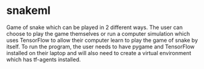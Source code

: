 # snakeml
Game of snake which can be played in 2 different ways. The user can choose
to play the game themselves or run a computer simulation which uses TensorFlow
to allow their computer learn to play the game of snake by itself. To run the
program, the user needs to have pygame and TensorFlow installed on their laptop
and will also need to create a virtual environment which has tf-agents installed.

